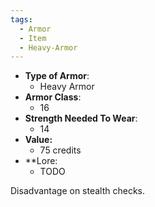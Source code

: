 ```yaml
---
tags:
  - Armor
  - Item
  - Heavy-Armor
---
```

- __Type of Armor__:
	* Heavy Armor
- __Armor Class__:
	* 16
- __Strength Needed To Wear__:
	* 14
- **Value:**
	- 75 credits
- **Lore:
	- TODO

Disadvantage on stealth checks.
